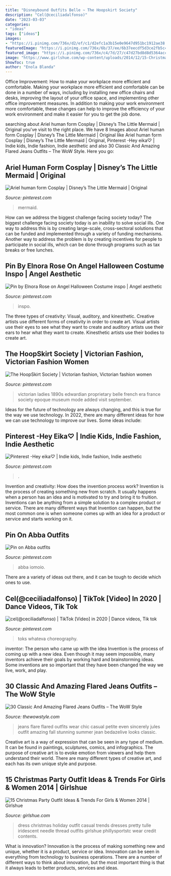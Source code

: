 ```yaml
---
title: "Disneybound Outfits Belle ~ The Hoopskirt Society"
description: "Cel(@ceciliadalfonso)"
date: "2023-03-03"
categories:
- "ideas"
tags: ["ideas"]
images:
- "https://i.pinimg.com/736x/d2/ef/c1/d2efc1a3b15e0e9647d951bc1912ae38.jpg"
featuredImage: "https://i.pinimg.com/736x/6b/37/ee/6b37eecdf5d3ce2fb5c48895a47d6002.jpg"
featured_image: "https://i.pinimg.com/736x/c4/7d/27/c47d27bd8d8d5364accca403e9c731d9.jpg"
image: "https://www.girlshue.com/wp-content/uploads/2014/12/15-Christmas-Party-Outfit-Ideas-Trends-For-Girls-Women-2014-8.jpg"
ShowToc: true
author: "Enola Blanda"
---
```



Office Improvement: How to make your workplace more efficient and comfortable.
Making your workplace more efficient and comfortable can be done in a number of ways, including by installing new office chairs and desks, improving the layout of your office space, and implementing other office improvement measures. In addition to making your work environment more comfortable, these changes can help to improve the efficiency of your work environment and make it easier for you to get the job done.

	

		
searching about Ariel human form Cosplay | Disney’s The Little Mermaid | Original you've visit to the right place. We have 8 Images about Ariel human form Cosplay | Disney’s The Little Mermaid | Original like Ariel human form Cosplay | Disney’s The Little Mermaid | Original, Pinterest -Hey eika♡ | Indie kids, Indie fashion, Indie aesthetic and also 30 Classic And Amazing Flared Jeans Outfits – The WoW Style. Here you go:
		
    
## Ariel Human Form Cosplay | Disney’s The Little Mermaid | Original

<img loading=lazy src="https://i.pinimg.com/736x/6b/37/ee/6b37eecdf5d3ce2fb5c48895a47d6002.jpg" onerror="this.onerror=null;this.src='https://tse1.mm.bing.net/th?id=OIP.IX-trQ59TGv5XGxUjISj5gHaLC&amp;pid=15.1';" alt="Ariel human form Cosplay | Disney’s The Little Mermaid | Original">

_Source: pinterest.com_

>mermaid. 

	

How can we address the biggest challenge facing society today?
The biggest challenge facing society today is an inability to solve social ills. One way to address this is by creating large-scale, cross-sectoral solutions that can be funded and implemented through a variety of funding mechanisms. Another way to address the problem is by creating incentives for people to participate in social ills, which can be done through programs such as tax breaks or free lunches.

    
## Pin By Elnora Rose On Angel Halloween Costume Inspo | Angel Aesthetic

<img loading=lazy src="https://i.pinimg.com/736x/c4/7d/27/c47d27bd8d8d5364accca403e9c731d9.jpg" onerror="this.onerror=null;this.src='https://tse2.mm.bing.net/th?id=OIP.pzuwMPtfW1pJocCAO51h0QHaJH&amp;pid=15.1';" alt="Pin by Elnora Rose on Angel Halloween Costume inspo | Angel aesthetic">

_Source: pinterest.com_

>inspo. 

	

The three types of creativity: Visual, auditory, and kinesthetic.
Creative artists use different forms of creativity in order to create art. Visual artists use their eyes to see what they want to create and auditory artists use their ears to hear what they want to create. Kinesthetic artists use their bodies to create art.

    
## The HoopSkirt Society | Victorian Fashion, Victorian Fashion Women

<img loading=lazy src="https://i.pinimg.com/736x/25/78/8c/25788c82c9ecad667aa74cc0723b4e64.jpg" onerror="this.onerror=null;this.src='https://tse3.mm.bing.net/th?id=OIP.V6TFX-HtzaeDO6_vhalhRgHaL4&amp;pid=15.1';" alt="The HoopSkirt Society | Victorian fashion, Victorian fashion women">

_Source: pinterest.com_

>victorian ladies 1890s edwardian proprietary belle french era france society epoque museum mode added visit september. 

	

Ideas for the future of technology are always changing, and this is true for the way we use technology. In 2022, there are many different ideas for how we can use technology to improve our lives. Some ideas include: 

    
## Pinterest -Hey Eika♡ | Indie Kids, Indie Fashion, Indie Aesthetic

<img loading=lazy src="https://i.pinimg.com/736x/c3/5d/71/c35d718013a10c3ddb9ee8adc8e9a0c0.jpg" onerror="this.onerror=null;this.src='https://tse4.mm.bing.net/th?id=OIP.1aXAMzKU29IoKxYvef7hdQHaHl&amp;pid=15.1';" alt="Pinterest -Hey eika♡ | Indie kids, Indie fashion, Indie aesthetic">

_Source: pinterest.com_

>. 

	

Invention and creativity: How does the invention process work?
Invention is the process of creating something new from scratch. It usually happens when a person has an idea and is motivated to try and bring it to fruition. Inventions can be anything from a simple solution to a complex product or service. There are many different ways that Invention can happen, but the most common one is when someone comes up with an idea for a product or service and starts working on it.

    
## Pin On Abba Outfits

<img loading=lazy src="https://i.pinimg.com/736x/d2/ef/c1/d2efc1a3b15e0e9647d951bc1912ae38.jpg" onerror="this.onerror=null;this.src='https://tse1.mm.bing.net/th?id=OIP.IkavC8D1KSLd0FItgBb7jQHaJ4&amp;pid=15.1';" alt="Pin on Abba outfits">

_Source: pinterest.com_

>abba iomoio. 

	

There are a variety of ideas out there, and it can be tough to decide which ones to use.

    
## Cel(@ceciliadalfonso) | TikTok [Video] In 2020 | Dance Videos, Tik Tok

<img loading=lazy src="https://i.pinimg.com/736x/c1/6d/85/c16d85e7f9cec0195ae3dec488295f29.jpg" onerror="this.onerror=null;this.src='https://tse4.mm.bing.net/th?id=OIP.YJqhuPtWBOnp7pb8n7ndCwHaNK&amp;pid=15.1';" alt="cel(@ceciliadalfonso) | TikTok [Video] in 2020 | Dance videos, Tik tok">

_Source: pinterest.com_

>toks whateva choreography. 

	

inventor: The person who came up with the idea
Invention is the process of coming up with a new idea. Even though it may seem impossible, many inventors achieve their goals by working hard and brainstorming ideas. Some inventions are so important that they have been changed the way we live, work, and play.

    
## 30 Classic And Amazing Flared Jeans Outfits – The WoW Style

<img loading=lazy src="http://thewowstyle.com/wp-content/uploads/2016/07/Black-Top-with-Flared-Jeans.jpg" onerror="this.onerror=null;this.src='https://tse4.mm.bing.net/th?id=OIP.MK4D7tzYlJptRO0S6lB-ogHaKj&amp;pid=15.1';" alt="30 Classic And Amazing Flared Jeans Outfits – The WoW Style">

_Source: thewowstyle.com_

>jeans flare flared outfits wear chic casual petite even sincerely jules outfit amazing fall stunning summer jean bedazelive looks classic. 

	

Creative art is a way of expression that can be seen in any type of medium. It can be found in paintings, sculptures, comics, and infographics. The purpose of creative art is to evoke emotion from viewers and help them understand their world. There are many different types of creative art, and each has its own unique style and purpose.

    
## 15 Christmas Party Outfit Ideas &amp; Trends For Girls &amp; Women 2014 | Girlshue

<img loading=lazy src="https://www.girlshue.com/wp-content/uploads/2014/12/15-Christmas-Party-Outfit-Ideas-Trends-For-Girls-Women-2014-8.jpg" onerror="this.onerror=null;this.src='https://tse1.mm.bing.net/th?id=OIP.kuXlIFzcjl2yZS4NIMYOTQHaQ8&amp;pid=15.1';" alt="15 Christmas Party Outfit Ideas &amp; Trends For Girls &amp; Women 2014 | Girlshue">

_Source: girlshue.com_

>dress christmas holiday outfit casual trends dresses pretty tulle iridescent needle thread outfits girlshue phillysportstc wear credit contents. 

	

What is innovation?
Innovation is the process of making something new and unique, whether it is a product, service or idea. Innovation can be seen in everything from technology to business operations. There are a number of different ways to think about innovation, but the most important thing is that it always leads to better products, services and ideas.

